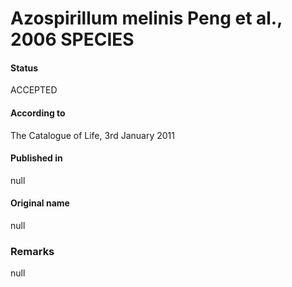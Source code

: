 # Azospirillum melinis Peng et al., 2006 SPECIES

#### Status
ACCEPTED

#### According to
The Catalogue of Life, 3rd January 2011

#### Published in
null

#### Original name
null

### Remarks
null